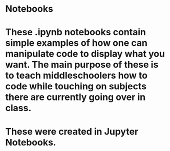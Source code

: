# Notebooks

# These .ipynb notebooks contain simple examples of how one can manipulate code to display what you want. The main purpose of these is to teach middleschoolers how to code while touching on subjects there are currently going over in class.
# These were created in Jupyter Notebooks.
